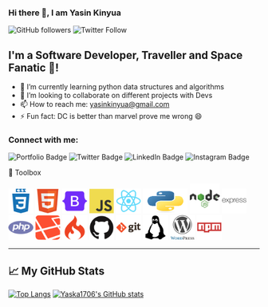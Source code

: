 ### Hi there 👋, I am Yasin Kinyua
![GitHub followers](https://img.shields.io/github/followers/yaska1706?label=Github%20Followers&style=social)
![Twitter Follow](https://img.shields.io/twitter/follow/young_swashluv?label=followers&style=social)

## I'm a Software Developer, Traveller and Space Fanatic 🔭!




- 🌱 I’m currently learning python data structures and algorithms 
- 👯 I’m looking to collaborate on different projects with Devs
- 📫 How to reach me: yasinkinyua@gmail.com
- ⚡ Fun fact: DC is better than marvel prove me wrong 😄


### Connect with me:

![Portfolio Badge](https://img.shields.io/badge/Portfolio-Profile-informational?style=flat&logo=chase&logoColor=white&color=1CA2F1)
![Twitter Badge](https://img.shields.io/badge/Twitter-Profile-informational?style=flat&logo=twitter&logoColor=white&color=1CA2F1)
![LinkedIn Badge](https://img.shields.io/badge/LinkedIn-Profile-informational?style=flat&logo=linkedin&logoColor=white&color=0D76A8)
![Instagram Badge](https://img.shields.io/badge/Instagram-Profile-informational?style=flat&logo=instagram&logoColor=white&color=C1558B)



🧰 Toolbox

<img src="https://github.com/devicons/devicon/blob/master/icons/css3/css3-plain-wordmark.svg" alt="CSS" width="50" height="50"/> <img src="https://github.com/devicons/devicon/blob/master/icons/html5/html5-original.svg" alt="HTML" width="50" height="50"/> <img src="https://github.com/devicons/devicon/blob/master/icons/bootstrap/bootstrap-plain.svg" alt="Bootstrap" width="50" height="50"/> 
<img src="https://github.com/devicons/devicon/blob/master/icons/javascript/javascript-original.svg" alt="JavaScript" width="50" height="50"/> 
<img src="https://github.com/devicons/devicon/blob/master/icons/react/react-original.svg" alt="ReactJS" width="50" height="50"/> <img src="https://github.com/devicons/devicon/blob/master/icons/python/python-original.svg" alt="Python" width="90" height="50"/> 
<img src="https://github.com/devicons/devicon/blob/master/icons/nodejs/nodejs-original-wordmark.svg" alt="NodeJS" width="60" height="60"/>
<img src="https://github.com/devicons/devicon/blob/master/icons/express/express-original-wordmark.svg" alt="ExpressJS" width="50" height="50"/> <img src="https://github.com/devicons/devicon/blob/master/icons/php/php-plain.svg" alt="PHP" width="50" height="50"/>
<img src="https://github.com/devicons/devicon/blob/master/icons/laravel/laravel-plain.svg" alt="Laravel" width="50" height="50"/>
<img src="https://github.com/devicons/devicon/blob/master/icons/codeigniter/codeigniter-plain.svg" alt="Codeigniter" width="50" height="50"/>
<img src="https://github.com/devicons/devicon/blob/master/icons/github/github-original.svg" alt="Github" width="50" height="50"/>
<img src="https://github.com/devicons/devicon/blob/master/icons/git/git-original-wordmark.svg" alt="Git" width="50" height="50"/>
<img src="https://github.com/devicons/devicon/blob/master/icons/linux/linux-plain.svg" alt="Linux" width="50" height="50"/>
<img src="https://github.com/devicons/devicon/blob/master/icons/wordpress/wordpress-original.svg" alt="Wordpress" width="50" height="50"/>
<img src="https://github.com/devicons/devicon/blob/master/icons/npm/npm-original-wordmark.svg" alt="npm" width="50" height="50"/> 

---
## &#x1f4c8; My GitHub Stats

[![Top Langs](https://github-readme-stats.vercel.app/api/top-langs/?username=yaska1706&hide=java,html,css&theme=radical)](https://github.com/anuraghazra/github-readme-stats)   [![Yaska1706's GitHub stats](https://github-readme-stats.vercel.app/api?username=yaska1706&theme=radical)](https://github.com/anuraghazra/github-readme-stats)
<!--
**Yaska1706/yaska1706** is a ✨ _special_ ✨ repository because its `README.md` (this file) appears on your GitHub profile.

Here are some ideas to get you started:

- 🔭 I’m currently working on ...
- 🌱 I’m currently learning ...
- 👯 I’m looking to collaborate on ...
- 🤔 I’m looking for help with ...
- 💬 Ask me about ...
- 📫 How to reach me: ...
- 😄 Pronouns: ...
- ⚡ Fun fact: ...
-->
